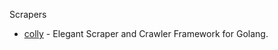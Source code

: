 Scrapers

- [colly](https://github.com/gocolly/colly) - Elegant Scraper and Crawler Framework for Golang.
